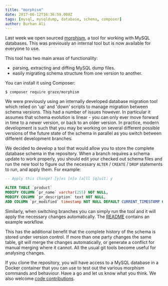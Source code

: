 ```yaml
---
title: "morphism"
date: 2017-06-12T16:36:59.000Z
tags: [mysql, mysqldump, database, schema, composer]
author: Burhan Ali
---
```


Last week we open sourced [morphism](https://github.com/graze/morphism), a tool for working with MySQL databases. This was previously an internal tool but is now available for everyone to use.

This tool has two main areas of functionality:

- parsing, extracting and diffing MySQL dump files.
- easily migrating schema structure from one version to another.

You can install it using Composer:

```shell
$ composer require graze/morphism
```

We were previously using an internally developed database migration tool which relied on 'up' and 'down' scripts to manage migration between schema versions. This had a number of issues however. In particular it assumes that schema evolution is linear - you can only ever move forward in time to a newer version, or back to an older version. In practice, modern development is such that you may be working on several different possible versions of the future state of the schema in parallel as you switch between different development branches.

We decided to develop a tool that would allow you to store the complete database schema in the repository. When a branch requires a schema update to work properly, you should edit your checked out schema files and run the new tool to figure out the necessary `ALTER` / `CREATE` / `DROP` statements to run, and apply them. For example:

```sql
-- Apply this change? [y]es [n]o [a]ll [q]uit: y

ALTER TABLE `product`
MODIFY COLUMN `pr_name` varchar(255) NOT NULL,
MODIFY COLUMN `pr_description` text NOT NULL,
ADD COLUMN `pr_modified` timestamp NOT NULL DEFAULT CURRENT_TIMESTAMP ON UPDATE CURRENT_TIMESTAMP AFTER `pr_description`;
```

Similarly, when switching branches you can simply run the tool and it will apply the necessary changes automatically. The [README](https://github.com/graze/morphism/blob/master/README.md) contains an example workflow.

This has the additional benefit that the complete history of the schema is stored under version control. If more than one party changes the same table, git will merge the changes automatically, or generate a conflict for manual merging where it cannot. All the usual git tools become useful for analysing changes.

If you clone the repository, you will have access to a MySQL database in a Docker container that you can use to test out the various morphism commands and behaviour. Have a go and let us know what you think. We also welcome [code contributions](https://github.com/graze/morphism/blob/master/CONTRIBUTING.md).